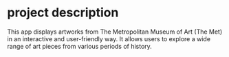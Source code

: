 # project description
This app displays artworks from The Metropolitan Museum of Art (The Met) in an interactive and user-friendly way. It allows users to explore a wide range of art pieces from various periods of history.
